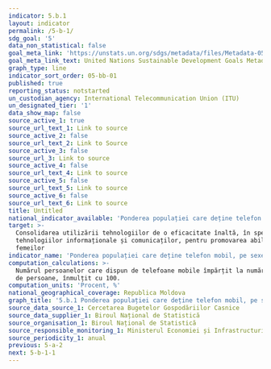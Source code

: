 ```yaml
---
indicator: 5.b.1
layout: indicator
permalink: /5-b-1/
sdg_goal: '5'
data_non_statistical: false
goal_meta_link: 'https://unstats.un.org/sdgs/metadata/files/Metadata-05-0B-01.pdf'
goal_meta_link_text: United Nations Sustainable Development Goals Metadata (PDF 211 KB)
graph_type: line
indicator_sort_order: 05-bb-01
published: true
reporting_status: notstarted
un_custodian_agency: International Telecommunication Union (ITU)
un_designated_tier: '1'
data_show_map: false
source_active_1: true
source_url_text_1: Link to source
source_active_2: false
source_url_text_2: Link to Source
source_active_3: false
source_url_3: Link to source
source_active_4: false
source_url_text_4: Link to source
source_active_5: false
source_url_text_5: Link to source
source_active_6: false
source_url_text_6: Link to source
title: Untitled
national_indicator_available: 'Ponderea populației care deține telefon mobil, pe sexe'
target: >-
  Consolidarea utilizării tehnologiilor de o eficacitate înaltă, în special a
  tehnologiilor informaționale și comunicaților, pentru promovarea abilitării
  femeilor
indicator_name: 'Ponderea populației care deține telefon mobil, pe sexe'
computation_calculations: >-
  Numărul persoanelor care dispun de telefoane mobile împărțit la numărul total
  de persoane, înmulțit cu 100.
computation_units: 'Procent, %'
national_geographical_coverage: Republica Moldova
graph_title: '5.b.1 Ponderea populației care deține telefon mobil, pe sexe'
source_data_source_1: Cercetarea Bugetelor Gospodăriilor Casnice
source_data_supplier_1: Biroul Național de Statistică
source_organisation_1: Biroul Național de Statistică
source_responsible_monitoring_1: Ministerul Economiei și Infrastructurii
source_periodicity_1: anual
previous: 5-a-2
next: 5-b-1-1
---
```


